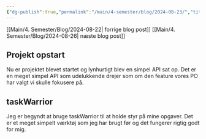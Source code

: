 ```yaml
---
{"dg-publish":true,"permalink":"/main/4-semester/blog/2024-08-23/","title":"Fre. d. 23. Aug","hide":true,"tags":["Systemudvikling","Projektarbejde","Programmering","Microservices"],"created":"2024-08-26T06:15:08.124+02:00"}
---
```


[[Main/4. Semester/Blog/2024-08-22\| forrige blog post]]
[[Main/4. Semester/Blog/2024-08-26\| næste blog post]]

## Projekt opstart

Nu er projektet blevet startet og lynhurtigt blev en simpel API sat op. Det er
en meget simpel API som udelukkende drejer som om den feature vores PO har valgt
vi skulle fokusere på.

## taskWarrior

Jeg er begyndt at bruge taskWarrior til at holde styr på mine opgaver. Det er et
meget simpelt værktøj som jeg har brugt før og det fungerer rigtig godt for mig.
